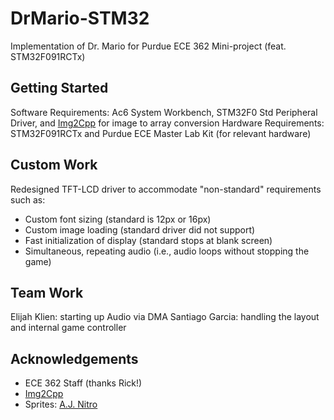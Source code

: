 # DrMario-STM32
Implementation of Dr. Mario for Purdue ECE 362 Mini-project (feat. STM32F091RCTx)

## Getting Started
Software Requirements: Ac6 System Workbench, STM32F0 Std Peripheral Driver, and [Img2Cpp](https://javl.github.io/image2cpp/) for image to array conversion
Hardware Requirements: STM32F091RCTx and Purdue ECE Master Lab Kit (for relevant hardware)

## Custom Work
Redesigned TFT-LCD driver to accommodate "non-standard" requirements such as:
- Custom font sizing (standard is 12px or 16px)
- Custom image loading (standard driver did not support)
- Fast initialization of display (standard stops at blank screen)
- Simultaneous, repeating audio (i.e., audio loops without stopping the game)

## Team Work
Elijah Klien: starting up Audio via DMA
Santiago Garcia: handling the layout and internal game controller

## Acknowledgements
- ECE 362 Staff (thanks Rick!)
- [Img2Cpp](https://javl.github.io/image2cpp/)
- Sprites: [A.J. Nitro](http://www.mariouniverse.com/wp-content/img/sprites/nes/drm/misc-3.png)
